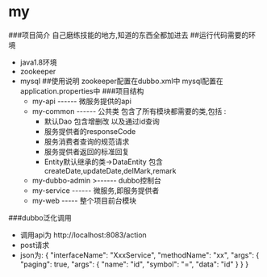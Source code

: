# my
###项目简介
    自己磨练技能的地方,知道的东西全都加进去
##运行代码需要的环境
* java1.8环境
* zookeeper
* mysql
##使用说明
zookeeper配置在dubbo.xml中
mysql配置在application.properties中
###项目结构  
    * my-api ------  微服务提供的api   
    * my-common ------  公共类 包含了所有模块都需要的类,包括  :
        * 默认Dao 包含增删改 以及通过id查询
        * 服务提供者的responseCode
        * 服务消费者查询的规范请求
        * 服务提供者返回的标准回复
        * Entity默认继承的类->DataEntity 包含createDate,updateDate,delMark,remark  
    * my-dubbo-admin >------ dubbo控制台
    * my-service ------ 微服务,即服务提供者
    * my-web ----- 整个项目前台模块

###dubbo泛化调用
* 调用api为 http://localhost:8083/action
* post请求
* json为: {
                 "interfaceName": "XxxService",
                 "methodName": "xx",
                 "args": {
                     "paging": true,
                     "args": {
                         "name": "id",
                         "symbol": "=",
                         "data": "id"
                     }
                 }
             }